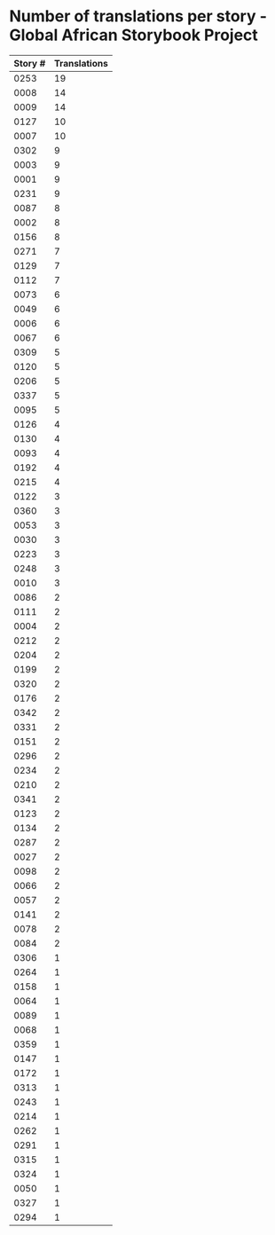# Number of translations per story - Global African Storybook Project

Story # | Translations
------- | ------------
0253 | 19
0008 | 14
0009 | 14
0127 | 10
0007 | 10
0302 | 9
0003 | 9
0001 | 9
0231 | 9
0087 | 8
0002 | 8
0156 | 8
0271 | 7
0129 | 7
0112 | 7
0073 | 6
0049 | 6
0006 | 6
0067 | 6
0309 | 5
0120 | 5
0206 | 5
0337 | 5
0095 | 5
0126 | 4
0130 | 4
0093 | 4
0192 | 4
0215 | 4
0122 | 3
0360 | 3
0053 | 3
0030 | 3
0223 | 3
0248 | 3
0010 | 3
0086 | 2
0111 | 2
0004 | 2
0212 | 2
0204 | 2
0199 | 2
0320 | 2
0176 | 2
0342 | 2
0331 | 2
0151 | 2
0296 | 2
0234 | 2
0210 | 2
0341 | 2
0123 | 2
0134 | 2
0287 | 2
0027 | 2
0098 | 2
0066 | 2
0057 | 2
0141 | 2
0078 | 2
0084 | 2
0306 | 1
0264 | 1
0158 | 1
0064 | 1
0089 | 1
0068 | 1
0359 | 1
0147 | 1
0172 | 1
0313 | 1
0243 | 1
0214 | 1
0262 | 1
0291 | 1
0315 | 1
0324 | 1
0050 | 1
0327 | 1
0294 | 1
